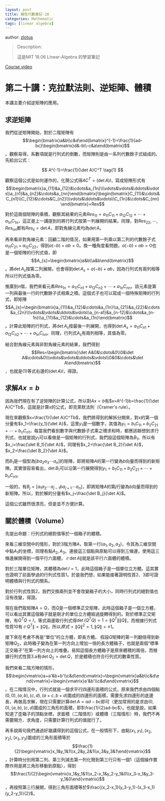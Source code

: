 ```yaml
---
layout: post
title: 線性代數筆記-20
categories: Mathematic
tags: [linear algebra]
---
```


author: [zlotus](https://github.com/zlotus/notes-linear-algebra)

> Description:
>
> 這是MIT 18.06 Linear-Algebra 的學習筆記	

[Course video](https://www.youtube.com/watch?v=QVKj3LADCnA&list=PLE7DDD91010BC51F8&index=21&ab_channel=MITOpenCourseWare)

<!-- more -->

# 第二十講：克拉默法則、逆矩陣、體積

本講主要介紹逆矩陣的應用。

## 求逆矩陣

我們從逆矩陣開始，對於二階矩陣有$$\begin{bmatrix}a&b\\c&d\end{bmatrix}^{-1}=\frac{1}{ad-bc}\begin{bmatrix}d&-b\\-c&a\end{bmatrix}$$。觀察易得，系數項就是行列式的倒數，而矩陣則是由一系列代數餘子式組成的。先給出公式：

$$
A^{-1}=\frac{1}{\det A}C^T
\tag{1}
$$

觀察這個公式是如何運作的，化簡公式得$AC^T=(\det A)I$，寫成矩陣形式有$$\begin{bmatrix}a_{11}&a_{12}&\cdots&a_{1n}\\\vdots&\vdots&\ddots&\vdots\\a_{n1}&a_{n2}&\cdots&a_{nn}\end{bmatrix}\begin{bmatrix}C_{11}&\cdots&C_{n1}\\C_{12}&\cdots&C_{n2}\\\vdots&\ddots&\vdots\\C_{1n}&\cdots&C_{nn}\end{bmatrix}=Res$$

對於這兩個矩陣的乘積，觀察其結果的元素$Res_{11}=a_{11}C_{11}+a_{12}C_{12}+\cdots+a_{1n}C_{1n}$，這正是上一講提到的將行列式按第一列展開的結果。同理，對$Res_{22}, \cdots, Res_{nn}$都有$Res_{ii}=\det A$，即對角線元素均為$\det A$。

再來看非對角線元素：回顧二階的情況，如果用第一列乘以第二列的代數餘子式$a_{11}C_{21}+a_{12}C_{22}$，得到$a(-b)+ab=0$。換一種角度看問題，$a(-b)+ab=0$也是一個矩陣的行列式值，即$$A_{s}=\begin{bmatrix}a&b\\a&b\end{bmatrix}$$。將$\det A_{s}$按第二列展開，也會得到$\det A_{s}=a(-b)+ab$，因為行列式有兩列相等所以行列式值為零。

推廣到$n$階，我們來看元素$Res_{1n}=a_{11}C_{n1}+a_{12}C_{n2}+\cdots+a_{1n}C_{nn}$，該元素是第一列與最後一行的代數餘子式相乘之積。這個式子也可以寫成一個特殊矩陣的行列式，即矩陣$$A_{s}=\begin{bmatrix}a_{11}&a_{12}&\cdots&a_{1n}\\a_{21}&a_{22}&\cdots&a_{2n}\\\vdots&\vdots&\ddots&\vdots\\a_{n-a1}&a_{n-12}&\cdots&a_{n-1n}\\a_{11}&a_{12}&\cdots&a_{1n}\end{bmatrix}$$。計算此矩陣的行列式，將$\det A_{s}$按最後一列展開，也得到$\det A_{s}=a_{11}C_{n1}+a_{12}C_{n2}+\cdots+a_{1n}C_{nn}$。同理，行列式$A_{s}$有兩列相等，其值為零。

結合對角線元素與非對角線元素的結果，我們得到$$Res=\begin{bmatrix}\det A&0&\cdots&0\\0&\det A&\cdots&0\\\vdots&\vdots&\ddots&\vdots\\0&0&\cdots&\det A\end{bmatrix}$$，也就是$(1)$等式右邊的$(\det A)I$，得證。

## 求解$Ax=b$

因為我們現在有了逆矩陣的計算公式，所以對$Ax=b$有$x=A^{-1}b=\frac{1}{\det A}C^Tb$，這就是計算$x$的公式，即克萊默法則（Cramer's rule）。

現在來觀察$x=\frac{1}{\det A}C^Tb$，我們將得到的解拆分開來，對$x$的第一個分量有$x_1=\frac{y_1}{\det A}$，這里$y_1$是一個數字，其值為$y_1=b_1C_{11}+b_2C_{21}+\cdots+b_nC_{n1}$，每當我們看到數字與代數餘子式乘之積求和時，都應該聯想到求行列式，也就是說$y_1$可以看做是一個矩陣的行列式，我們設這個矩陣為$B_1$。所以有$x_i=\frac{\det B_1}{\det A}$，同理有$x_2=\frac{\det B_2}{\det A}$，$x_2=\frac{\det B_2}{\det A}$。

而$B_1$是一個型為$\Bigg[b a_2 a_3 \cdots a_n\Bigg]$的矩陣，即將矩陣$A$的第一行變為$b$向量而得到的新矩陣。其實很容易看出，$\det B_1$可以沿第一行展開得到$y_1=b_1C_{11}+b_2C_{21}+\cdots+b_nC_{n1}$。

一般的，有$B_j=\Bigg[a_1 a_2 \cdots a_{j-1} b a_{j+1} \cdots a_n\Bigg]$，即將矩陣$A$的第$j$行變為$b$向量而得到的新矩陣。所以，對於解的分量有$x_j=\frac{\det B_j}{\det A}$。

這個公式雖然很漂亮，但是並不方便計算。

## 關於體積（Volume）

先提出命題：行列式的絕對值等於一個箱子的體積。

來看三維空間中的情形，對於$3$階方陣$A$，取第一行$(a_1,a_2,a_3)$，令其為三維空間中點$A_1$的坐標，同理有點$A_2, A_3$。連接這三個點與原點可以得到三條邊，使用這三條邊展開得到一個平行六面體，$\left\|\det A\right\|$就是該平行六面體的體積。

對於三階單位矩陣，其體積為$\det I=1$，此時這個箱子是一個單位立方體。這其實也證明了前面學過的行列式性質1。於是我們想，如果能接著證明性質2、3即可證明體積與行列式的關系。

對於行列式性質2，我們交換兩列並不會改變箱子的大小，同時行列式的絕對值也沒有改變，得證。

現在我們取矩陣$A=Q$，而$Q$是一個標準正交矩陣，此時這個箱子是一個立方體，可以看出其實這個箱子就是剛才的單位立方體經過旋轉得到的。對於標準正交矩陣，有$Q^TQ=I$，等式兩邊取行列式得$\det(Q^TQ)=1=\left\|Q^T\right\|\left\|Q\right\|$，而根據行列式性質10有$\left\|Q^T\right\|=\left\|Q\right\|$，所以$原式=\left\|Q\right\|^2=1, \left\|Q\right\|=\pm 1$。

接下來在考慮不再是“單位”的立方體，即長方體。 假設$Q$矩陣的第一列翻倍得到新矩陣$Q_2$，此時箱子變為在第一列方向上增加一倍的長方體箱子，也就是兩個“標準正交箱子”在第一列方向上的堆疊。易知這個長方體箱子是原來體積的兩倍，而根據行列式性質3.a有$\det Q_2=\det Q$，於是體積也符合行列式的數乘性質。

我們來看二階方陣的情形，$$\begin{vmatrix}a+a'&b+b'\\c&d\end{vmatrix}=\begin{vmatrix}a&b\\c&d\end{vmatrix}+\begin{vmatrix}a'&b'\\c&d\end{vmatrix}$$。在二階情況中，行列式就是一個求平行四邊形面積的公式，原來我們求由四個點$(0,0), (a,b), (c,d), (a+c,b+d)$圍成的四邊形的面積，需要先求四邊形的底邊長，再做高求解，現在只需要計算$\det A=ad-bc$即可（更加常用的是求由$(0,0), (a,b), (c,d)$圍成的三角形的面積，即$\frac{1}{2}ad-bc$）。也就是說，如果知道了歪箱子的頂點坐標，求面積（二階情形）或體積（三階情形）時，我們不再需要開方、求角度，只需要計算行列式的值就行了。

再多說兩句我們通過好幾講得到的這個公式，在一般情形下，由點$(x_1,y_1), (x_2,y_2), (x_3,y_3)$圍成的三角形面積等於$$\frac{1}{2}\begin{vmatrix}x_1&y_1&1\\x_2&y_2&1\\x_3&y_3&1\end{vmatrix}$$，計算時分別用第二列、第三列減去第一列化簡到第三行只有一個$1$（這個操作實際作用是將三角形移動到原點），得到$$\frac{1}{2}\begin{vmatrix}x_1&y_1&1\\x_2-x_1&y_2-y_1&0\\x_3-x_1&y_3-y_1&0\end{vmatrix}$$，再按照第三行展開，得到三角形面積等於$\frac{(x_2-x_1)(y_3-y_1)-(x_3-x_1)(y_2-y_1)}{2}$。
